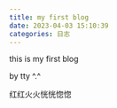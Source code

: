 ```yaml
---
title: my first blog
date: 2023-04-03 15:10:39
categories: 日志
---
```


this is my first blog

 by tty ^.^

<!--more-->

红红火火恍恍惚惚
